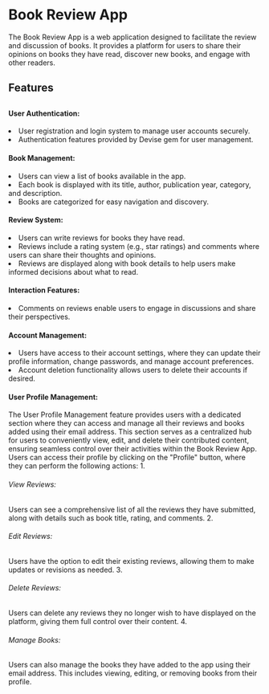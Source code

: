 <h1>Book Review App </h1>

The Book Review App is a web application designed to facilitate the review and discussion of books. It provides a platform for users to share their opinions on books they have read, discover new books, and engage with other readers. 

<h2> Features <h2>
<h4> User Authentication: </h4>
<li> User registration and login system to manage user accounts securely.</li>
<li> Authentication features provided by Devise gem for user management.</li>
<h4> Book Management: </h4>
<li> Users can view a list of books available in the app.</li>
<li> Each book is displayed with its title, author, publication year, category, and description.</li>
<li> Books are categorized for easy navigation and discovery.</li>
<h4> Review System:</h4>
<li> Users can write reviews for books they have read.</li>
<li> Reviews include a rating system (e.g., star ratings) and comments where users can share their thoughts and opinions.</li>
<li> Reviews are displayed along with book details to help users make informed decisions about what to read.</li>
<h4> Interaction Features:</h4>
<li> Comments on reviews enable users to engage in discussions and share their perspectives.</li>
<h4> Account Management:</h4>
<li> Users have access to their account settings, where they can update their profile information, change passwords, and manage account preferences.</li>
<li> Account deletion functionality allows users to delete their accounts if desired.</li>
<h4> User Profile Management:</h4>
The User Profile Management feature provides users with a dedicated section where they can access and manage all their reviews and books added using their email address. This section serves as a centralized hub for users to conveniently view, edit, and delete their contributed content, ensuring seamless control over their activities within the Book Review App. Users can access their profile by clicking on the "Profile" button, where they can perform the following actions:
1. <h6> View Reviews:</h6> Users can see a comprehensive list of all the reviews they have submitted, along with details such as book title, rating, and comments.
2. <h6> Edit Reviews:</h6> Users have the option to edit their existing reviews, allowing them to make updates or revisions as needed.
3. <h6> Delete Reviews:</h6> Users can delete any reviews they no longer wish to have displayed on the platform, giving them full control over their content.
4. <h6> Manage Books:</h6> Users can also manage the books they have added to the app using their email address. This includes viewing, editing, or removing books from their profile.